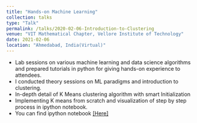 ```yaml
---
title: "Hands-on Machine Learning"
collection: talks
type: "Talk"
permalink: /talks/2020-02-06-Introduction-to-Clustering
venue: "VIT Mathematical Chapter, Vellore Institute of Technology"
date: 2021-02-06
location: "Ahmedabad, India(Virtual)"
---
```


* Lab sessions on various machine learning and data science algorithms and prepared tutorials in python for giving hands-on experience to attendees.
* I conducted theory sessions on ML paradigms and introduction to clustering.
* In-depth detail of K Means clustering algorithm with smart Initialization
* Implementing K means from scratch and visualization of step by step process in ipython notebook.
* You can find ipython notebook [[Here]](https://github.com/ashutoshaay26/VITMAS_Kmeans)
